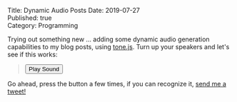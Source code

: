 Title: Dynamic Audio Posts
Date: 2019-07-27  
Published: true  
Category: Programming  

Trying out something new ... adding some dynamic audio generation
capabilities to my blog posts, using [tone.js](https://tonejs.github.io/). 
Turn up your speakers and let's see if this works:

<blockquote>
    <button id="dapButton">Play Sound</button>
</blockquote>

<script>
document.postcontext = (function()
{
    var context = {};
    context.synth = new Tone.Synth().toMaster();

    var dapButton = document.getElementById("dapButton");
    var lowNote=true;
    console.log("setting up post context");
    dapButton.onclick=function() {
        var note = "E2";
        if (!lowNote) note="F2";
        console.log("playing " + note);
        context.synth.triggerAttackRelease(note, "8n");
        lowNote = !lowNote;
    }

    return context;
})();
</script>

Go ahead, press the button a few times, if you can recognize it,
[send me a tweet!](https://twitter.com/joelmartinez)